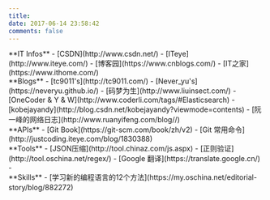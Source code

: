 ```yaml
---
title: 
date: 2017-06-14 23:58:42
comments: false
---
```


<div class="lables-of-div">
**IT Infos**    
- [CSDN](http://www.csdn.net/)   
- [ITeye](http://www.iteye.com/)   
- [博客园](https://www.cnblogs.com/)     
- [IT之家](https://www.ithome.com/)    
</div>

<div class="lables-of-div">
**Blogs**    
- [tc9011's](http://tc9011.com/)   
- [Never_yu's](https://neveryu.github.io/)   
- [码梦为生](http://www.liuinsect.com/)  
- [OneCoder & Y & W](http://www.coderli.com/tags/#Elasticsearch)    
- [kobejayandy](http://blog.csdn.net/kobejayandy?viewmode=contents)    
- [阮一峰的网络日志](http://www.ruanyifeng.com/blog//)    
</div>

<div class="lables-of-div">
**APIs**    
- [Git Book](https://git-scm.com/book/zh/v2)       
- [Git 常用命令](http://justcoding.iteye.com/blog/1830388)
</div>

<div class="lables-of-div">
**Tools**   
- [JSON压缩](http://tool.chinaz.com/js.aspx)   
- [正则验证](http://tool.oschina.net/regex/)   
- [Google 翻译](https://translate.google.cn/)   
- 
</div>  

<div class="lables-of-div">
**Skills**   
- [学习新的编程语言的12个方法](https://my.oschina.net/editorial-story/blog/882272) 　　　 
</div>  
